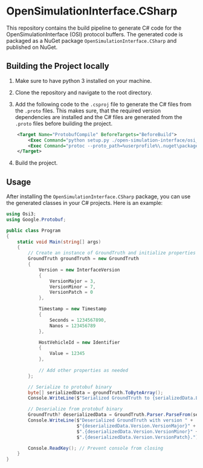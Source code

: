 # OpenSimulationInterface.CSharp

This repository contains the build pipeline to generate C# code for the OpenSimulationInterface (OSI) protocol buffers. 
The generated code is packaged as a NuGet package `OpenSimulationInterface.CSharp` and published on NuGet.

## Building the Project locally

1. Make sure to have python 3 installed on your machine.

2. Clone the repository and navigate to the root directory.

3. Add the following code to the `.csproj` file to generate the C# files from the `.proto` files. This makes sure, that the required version dependencies are installed and the C# files are generated from the `.proto` files before building the project.

```xml
	<Target Name="ProtobufCompile" BeforeTargets="BeforeBuild">
		<Exec Command="python setup.py ./open-simulation-interface/osi_version.proto.in ./open-simulation-interface/VERSION ./open-simulation-interface/osi_version.proto" />
		<Exec Command="protoc --proto_path=%userprofile%\.nuget\packages\google.protobuf.tools\3.26.1\tools --proto_path=open-simulation-interface --csharp_out=. open-simulation-interface\*.proto" />
	</Target>
```

4. Build the project.

## Usage

After installing the `OpenSimulationInterface.CSharp` package, you can use the generated classes in your C# projects. Here is an example:


```csharp
using Osi3;
using Google.Protobuf;

public class Program
{
    static void Main(string[] args)
    {
        // Create an instance of GroundTruth and initialize properties
        GroundTruth groundTruth = new GroundTruth
        {
            Version = new InterfaceVersion
            {
                VersionMajor = 3, 
                VersionMinor = 7, 
                VersionPatch = 0
            },

            Timestamp = new Timestamp
            {
                Seconds = 1234567890, 
                Nanos = 123456789
            },

            HostVehicleId = new Identifier
            {
                Value = 12345
            },
            
            // Add other properties as needed
        };

        // Serialize to protobuf binary
        byte[] serializedData = groundTruth.ToByteArray();
        Console.WriteLine($"Serialized GroundTruth to {serializedData.Length} bytes.");

        // Deserialize from protobuf binary
        GroundTruth? deserializedData = GroundTruth.Parser.ParseFrom(serializedData);
        Console.WriteLine($"Deserialized GroundTruth with version " +
                          $"{deserializedData.Version.VersionMajor}" +
                          $".{deserializedData.Version.VersionMinor}" +
                          $".{deserializedData.Version.VersionPatch}.");

        Console.ReadKey(); // Prevent console from closing
    }
}
```
